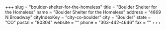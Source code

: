 +++
slug = "boulder-shelter-for-the-homeless"
title = "Boulder Shelter for the Homeless"
name = "Boulder Shelter for the Homeless"
address = "4869 N Broadway"
cityIndexKey = "city-co-boulder"
city = "Boulder"
state = "CO"
postal = "80304"
website = ""
phone = "303-442-4646"
fax = ""
+++
